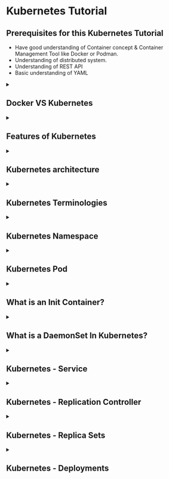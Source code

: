 # Kubernetes Tutorial

## Prerequisites for this Kubernetes Tutorial

- Have good understanding of Container concept & Container Management Tool like Docker or Podman.
- Understanding of distributed system.
- Understanding of REST API
- Basic understanding of YAML

<details>
<summary> 
 
 ## Docker VS Kubernetes
 </summary><br>

 - Docker is containerization platform, whereas Kubernetes is container orchestration platform.
 - Containers are **Ephermal(Short lived)** in nature. If the container 1 takes all the resources of the host VM, nth container may not get the sufficient memory and may die.

   ![docker-on-host-vm](https://github.com/srirymec/devops-sre-learning/blob/main/kubernetes/images/docker1.jpg)

| Topic              | Docker                                                                                     | Kubernetes                                                                                  |
|--------------------|--------------------------------------------------------------------------------------------|---------------------------------------------------------------------------------------------|
| **Function**        | Docker is a tool that packages applications into containers for consistent behavior.       | Kubernetes automates the deployment, scaling, and management of containerized applications.  |
| **Key Features**    | - **Containerization**: Packages apps into standardized units.                            | - **Container Orchestration**: Manages containers across multiple machines.                 |
|                    | - **Portability**: Containers run on any system with Docker support.                        | - **Scaling**: Dynamically adjusts resources based on demand.                               |
|                    | - **Resource Efficiency**: Containers share the host OS kernel.                            | - **Self-Healing**: Automatically restarts failed containers and redeploys them.             |
|                    | - **Development Focus**: Tools for building, testing, and deploying containers.            | - **Automation**: Automates operational tasks like deployment and scaling.                  |
| **When to Use**     | Ideal for developing, testing, and deploying individual applications or services.         | Best for complex, large-scale applications with many containers and high availability needs. |
| **Scope**           | Focuses on individual containers and their development.                                    | Focuses on orchestrating and managing clusters of containers.                               |
| **Complexity**      | Simpler to set up and use, focused on single-container applications.                       | More complex, requires knowledge of container orchestration and cluster management.        |
| **Use Cases**       | Used for developing and testing applications.                                              | Used for deploying and managing applications in production, especially at scale.            |


</details>

<details>
<summary> 
 
 ## Features of Kubernetes
 </summary><br>
 
According to the Kubernetes.io website, Features of Kubernetes are:
- **Automated rollouts and rollbacks:** Kubernetes progressively rolls out changes to your application or its 
configuration, while monitoring application health to ensure it doesn't kill all your instances at the same time. If 
something goes wrong, Kubernetes will rollback the change for you. Take advantage of a growing ecosystem of 
deployment solutions.
- **Service discovery and load balancing:** No need to modify your application to use an unfamiliar service discovery 
mechanism. Kubernetes gives Pods their own IP addresses and a single DNS name for a set of Pods and can loadbalance across them.
- **Storage orchestration:** Automatically mount the storage system of your choice, whether from local storage, a public 
cloud provider such as AWS or GCP, or a network storage system such as NFS, iSCSI, Ceph, Cinder.
- **Self-healing:** Restarts containers that fail, replaces and reschedules containers when nodes die, kills containers that 
don't respond to your user-defined health check, and doesn't advertise them to clients until they are ready to serve.
Secret and configuration management: Deploy and update secrets and application configuration without 
rebuilding your image and without exposing secrets in your stack configuration.
- **Automatic bin packing:** Automatically places containers based on their resource requirements and other 
constraints, while not sacrificing availability. Mix critical and best-effort workloads in order to drive up utilization and 
save even more resources.
- **Batch execution:** In addition to services, Kubernetes can manage your batch and CI workloads, replacing containers 
that fail, if desired.
- **Horizontal scaling:** Scale your application up and down with a simple command, with a UI, or automatically based 
on CPU usage.
- **IPv4/IPv6 dual-stack:** Allocation of IPv4 and IPv6 addresses to Pods and Services
- **Designed for extensibility:** Add features to your Kubernetes cluster without changing upstream source code.

</details>

<details>
<summary> 
 
 ## Kubernetes architecture
 </summary><br>

**K8 Cluster Components**

![k8-cluster-components](https://github.com/srirymec/devops-sre-learning/blob/main/kubernetes/images/K8s-cluster-components.jpg)

**K8 Architecture**

![k8-architecture](https://github.com/srirymec/devops-sre-learning/blob/main/kubernetes/images/K8s-Architecture.jpg)

A Kubernetes cluster consists of a **control plane** plus a set of worker machines, called **nodes**, that run containerized applications. Every cluster needs at least one worker node in order to run Pods.

The worker node(s) host the Pods that are the components of the application workload. The control plane manages the worker nodes and the Pods in the cluster. In production environments, the control plane usually runs across multiple computers and a cluster usually runs multiple nodes, providing fault-tolerance and high availability.

- ***Control plane components***

  - **kube-apiserver:**
    The API server is a component of the Kubernetes control plane that exposes the Kubernetes API.

  - **etcd:**
    Consistent and highly-available key value store used as Kubernetes' backing store for all cluster data.

  - **kube-scheduler:**
    Control plane component that watches for newly created Pods with no assigned node, and selects a node for them to run on.

  - **kube-controller-manager:**
    Control plane component that runs controller processes.
    
    There are many different types of controllers. Some examples of them are:

    - **Node controller:** Responsible for noticing and responding when nodes go down.
    - **Job controller:** Watches for Job objects that represent one-off tasks, then creates Pods to run those tasks to completion.
    - **EndpointSlice controller:** Populates EndpointSlice objects (to provide a link between Services and Pods).
    - **ServiceAccount controller:** Create default ServiceAccounts for new namespaces.

  - **cloud-controller-manager:**

    A Kubernetes control plane component that embeds cloud-specific control logic. The cloud controller manager lets you link your cluster into your cloud provider's API,      and separates out the components that interact with that cloud platform from components that only interact with your cluster.


- ***Node components***

  - **kubelet:**

    An agent that runs on each node in the cluster. It makes sure that containers are running in a Pod.

  - **kube-proxy (optional):**

     kube-proxy is a network proxy that runs on each node in your cluster, implementing part of the Kubernetes Service concept.

  - **Container runtime:**

     A fundamental component that empowers Kubernetes to run containers effectively. Kubernetes supports container runtimes such as containerd, CRI-O, and any other             implementation of the Kubernetes CRI (Container Runtime Interface).

</details>

<details>
<summary> 
 
 ## Kubernetes Terminologies
 </summary><br>

Kubernetes’ Terminology: Terminology which helps to understand each objects in Kubernetes cluster to 
deploy and manage containers.

- **Service:** The Service operator requests existing IP addresses and information from the endpoint operator and will 
manages network connectivity based on labels. A Service is used to communicate between pods, namespaces, and outside 
the cluster.
- **Endpoints:** An endpoint is a resource that gets IP addresses of one or more pods dynamically assigned to it, along with a 
port.
- **Labels:** To easily manage thousands of Pods across of many nodes could be difficult. To make management easier, we can 
use labels, arbitrary string which becomes part of the objects metadata. These can then be used when checking or changing 
the state of objects.
- **Taints:** Nodes can have taints to discourage or stop pods to be assigned or placed on that node. 
- **Toleration:** Tolerations allow the scheduler to schedule pods with matching taints. Tolerations allow scheduling but 
don't guarantee scheduling: the scheduler also evaluates other parameters as part of its function. Taints and tolerations 
work together to ensure that pods are not scheduled onto inappropriate nodes.
- **Affinity:** In Kubernetes, affinity is a set of rules that give hints to the scheduler about where to place pods.
- **Annotation:** A key-value pair that is used to attach arbitrary non-identifying metadata to objects.
- **cgroup (control group):** A group of Linux processes with optional resource isolation, accounting and limits.
cgroup is a Linux kernel feature that limits, accounts for, and isolates the resource usage (CPU, memory, disk I/O, network)
for a collection of processes.
- **Cluster:** A set of worker machines, called nodes, that run containerized applications. Every cluster has at least one worker 
node.
- **DaemonSet:** Ensures a copy of a Pod is running across a set of nodes in a cluster. Used to deploy system daemons such as 
log collectors and monitoring agents that typically must run on every Node.
- **Ephemeral Container:** A Container type that you can temporarily run inside a Pod. If you want to investigate a Pod 
that's running with problems, you can add an ephemeral container to that Pod and carry out diagnostics. Ephemeral 
containers have no resource or scheduling guarantees, and you should not use them to run any part of the workload itself.
- **Init Container:** One or more initialization containers that must run to completion before any app containers run. 
Initialization (init) containers are like regular app containers, with one difference: init containers must run to completion 
before any app containers can start. Init containers run in series: each init container must run to completion before the 
next init container begins.
- **Kubectl:** Command line tool for communicating with a Kubernetes cluster's control plane, using the Kubernetes API. You 
can use kubectl to create, inspect, update, and delete Kubernetes objects.
- **LimitRange:** Provides constraints to limit resource consumption per Containers or Pods in a namespace. LimitRange
limits the quantity of objects that can be created by type, as well as the amount of compute resources that may be 
requested/consumed by individual Containers or Pods in a namespace.
- **Logging:** Logs are the list of events that are logged by cluster or application. Application and systems logs can help you 
understand what is happening inside your cluster. The logs are particularly useful for debugging problems and monitoring 
cluster activity.
- **Namespace:** An abstraction used by Kubernetes to support isolation of groups of resources within a single cluster. 
Namespaces are used to organize objects in a cluster and provide a way to divide cluster resources. Names of resources 
need to be unique within a namespace, but not across namespaces. Namespace-based scoping is applicable only for 
namespaced objects (e.g., Deployments, Services, etc) and not for cluster-wide objects (e.g., StorageClass, Nodes, 
PersistentVolumes, etc).
- **Node:** A node is a worker machine in Kubernetes. A worker node may be a VM or physical machine, depending on the 
cluster. It has local daemons or services necessary to run Pods and is managed by the control plane. 
- **RBAC (Role-Based Access Control):** Manages authorization decisions, allowing admins to dynamically configure 
access policies through the Kubernetes API. RBAC utilizes roles, which contain permission rules, and role bindings, which 
grant the permissions defined in a role to a set of users.
 </details>

<details>
<summary> 
 
## Kubernetes Namespace
</summary><br>

Namespace provides an additional qualification to a resource name. This is helpful when multiple teams are using the same cluster and there is a potential of name collision. It can be as a virtual wall between multiple clusters.

Following are some of the important functionalities of a Namespace in Kubernetes −

- Namespaces help pod-to-pod communication using the same namespace.

- Namespaces are virtual clusters that can sit on top of the same physical cluster.

- They provide logical separation between the teams and their environments.

### Create a Namespace

`kubectl create f namespace.yml `

### Using Namespace in Service - Example

```
apiVersion: v1
kind: Service
metadata:
   name: elasticsearch
   namespace: elk
   labels:
      component: elasticsearch
spec:
   type: LoadBalancer
   selector:
      component: elasticsearch
   ports:
   - name: http
      port: 9200
      protocol: TCP
   - name: transport
      port: 9300
      protocol: TCP
```
</details>

<details>
<summary> 
 
## Kubernetes Pod
</summary><br>

- Pods are the **smallest deployable units** in Kubernetes.
- Pods are **ephemeral** in nature; they can be created, deleted, and updated.
- A pod can have **more than one container**; there is no limit to how many containers you can run inside a pod.
- Each pod gets a **unique IP address.**
- Pods communicate with each other using the IP address.
- Containers inside a pod connect using **localhost** on different ports.
- Containers running inside a pod should have different port numbers to avoid port clashes.
- You can set CPU and memory resources for each container running inside the pod.
- Containers inside a pod **share the same volume mount.**
- All the containers inside a pod are scheduled on the same node; It cannot span multiple nodes.
- If there is more than one container, during the pod startup all the main containers start in parallel. Whereas the init containers inside the pod run in sequence.

![k8-pod](https://github.com/srirymec/devops-sre-learning/blob/main/kubernetes/images/k8-pod.PNG)

**Containers inside the Kubernetes pod share the following,**

- **Network namespace** - All containers inside a pod communicate via localhost.
- **IPC namespace** - All containers use a shared interprocess communication namespace.
- **UTS namespace** - All containers share the same hostname.

**What is not shared between containers inside a pod?**

- By default, the **PID namespace** is not shared however kubernetes provide options to enable process sharing between containers inside the pod using `shareProcessNamespace` Option.
- The mount namespace is not shared between containers. Each container has its own private filesystem and directories. However, the **pod mount volumes** are shared between containers.
 
### Kubernetes Pod YAML (Object Definition)

Here is an example Pod YAML that creates an Nginx web server pod. This YAML is nothing but a declarative desired state of a pod.

```
apiVersion: v1
kind: Pod
metadata:
  name: web-server-pod
  labels:
    app: web-server
    environment: production
  annotations:
    description: This pod runs the web server
spec:
  containers:
  - name: web-server
    image: nginx:latest
    ports:
    - containerPort: 80
```

Let's take a look at the Kubernetes pod object.

| Parameter   | Description |
|-------------|-------------|
| `apiVersion` | The API version of the pod. In our case, it's `v1`. |
| `kind`       | Kind of the object. It's `Pod`. |
| `metadata`   | Metadata is used to uniquely identify and describe the pod:<br>• **labels** – Set of key-value pairs to represent the pod. This is similar to tagging in cloud environments. Every object must be labeled with standard labels. It helps in grouping the objects.<br>• **name** – Name of the pod.<br>• **namespace** – Namespace for the pod.<br>• **annotations** – Additional data in key-value format. |
| `spec`       | Under the `spec` section, we declare the desired state of the pod. These are the specifications of the containers we want to run inside the pod. |
| `containers` | Under `containers`, we declare the desired state of the containers inside the pod: the container image, exposed port, etc. |

### Creating the Pod

Create a file named `nginx.yaml` with the following contents.

```
apiVersion: v1
kind: Pod
metadata:
  name: web-server-pod
  labels:
    app: web-server
    environment: production
  annotations:
    description: This pod runs the web server
spec:
  containers:
  - name: web-server
    image: nginx:1.14.2
    ports:
    - containerPort: 80
```

Now, to deploy the manifest, you need to execute the following kubectl command with the file name.

`kubectl create -f nginx.yaml`

Once the pod is deployed you will see the pod **Running** status as shown below. In our example, we have only one container inside the pod. So it shows `1/1` ready and running.

![k8-pod-1](https://github.com/srirymec/devops-sre-learning/blob/main/kubernetes/images/k8-pod-1.PNG)
 
### Describe a Pod

If you want to know all the **details of the running pod**, you can describe the pod using kubectl.

`kubectl describe pod web-server-pod`

In the following output, you can see all the details about the pod. Its IP address, namespace, container details, QoS class, etc.

![k8-pod-2](https://github.com/srirymec/devops-sre-learning/blob/main/kubernetes/images/k8-pod-2.PNG)
 
### Access Pod Shell

There are many use cases where you need terminal access to the pod. One main use case is debugging and troubleshooting.

You can access the shell of web-server-pod using the following command.

`kubectl exec -it web-server-pod -- /bin/sh`

In the following output, I am executing whoami command inside the pod.

![k8-pod-3](https://github.com/srirymec/devops-sre-learning/blob/main/kubernetes/images/k8-pod-3.PNG)
 
### Pod Lifecycle

Following are the pod lifecycle phases.

- **1. Pending:** It means the pod creation request is successful, however, the scheduling is in process. For example, it is in the process of downloading the container image.
- **2. Running:** The pod is successfully running and operating as expected. For example, the pod is service client requests.
- **3. Succeeded:** All containers inside the pod have been successfully terminated. For example, the successful completion of a CronJob object.
- **4. Failed:** All pods are terminated but at least one container has terminated in failure. For example, the application running inside the pod is unable to start due to a config issue and the container exits with a non-zero exit code.
- **5. Unknown:** Unknown status of the pod. For example, the cluster is unable to monitor the status of the pod.
 
### Pod Associated Objects

When it comes to running applications on Kubernetes, we don't run an individual pod. Because Kubernetes is all about **scaling and maintaining** the availability of pods.
Kubernetes has different types of objects associated with pods for different use cases.

The following are important pod-associated objects.

- **1. Replicaset:** To maintain a stable set of Pods replicas running at any given time.
- **2. Deployment:** To run stateless applications like web servers, APIs, etc
- **3. StatefulSets:** To run stateful applications like distributed databases.
- **4. Daemonsets:** To run agents on all the Kubernetes nodes.
- **5. Jobs:** For batch processing
- **6. CronJobs:** Scheduled Jobs

</details>

<details>
<summary> 
 
## What is an Init Container?
</summary><br>

- Init Containers are containers that **start and run to completion** before starting the main containers in the pod. It acts as a preparatory step, allowing us to perform initialization tasks, configure prerequisites, or configure dependencies required by the application in the main containers.

 ![init-container-1](https://github.com/srirymec/devops-sre-learning/blob/main/kubernetes/images/init-container-1.PNG)

 - Let's say we have an application that needs a secret to connect to an API. You can't hardcode this secret into the application or use Kubernetes secrets due to compliance reasons. In this case, **you can use an init container** to fetch the secret from a secret management service like Vault or AWS Secrets Manager and write it to a location in the pod where the application container can access it.

 ![init-container-2](https://github.com/srirymec/devops-sre-learning/blob/main/kubernetes/images/init-container-2.PNG)

- This way when the application pod starts, it will have access to the secret to connect to the API.

- To put it simply, init containers can ensure your applications are always properly configured and initialized before they are started.

</details>
<details>
<summary> 
 
## What is a DaemonSet In Kubernetes?
</summary><br>

- The DaemonSet object is designed to **ensure that a single pod runs on each worker node**. This means you cannot scale daemonset pods in a node. And for some reason, if the daemonset pod gets deleted from the node, the daemonset controller creates it again.

- Let's look at an example. If there are 500 worker nodes and you deploy a daemonset, the daemonset controller will run one pod per worker node by default. That is a total of 500 pods. However, using **nodeSelector, nodeAffinity, Taints, and Tolerations**, you can restrict the daemonset to run on specific nodes.

- For example, in a cluster of 100 worker nodes, one might have 20 worker nodes labeled GPU enabled to run batch workloads. And you should run a pod on those 20 worker nodes. In this case, you can deploy the pod as a Daemonset using a node selector. We will look at it practically later in this guide.

- Another example is that you have a specific number of worker nodes dedicated to platform tools (ingress, monitoring, logging, etc.) and want to run Daemonset related to platform tools only on the nodes labeled as platform tools. In this case, you can use the nodeSelector to run the daemonset pods only on the worker nodes dedicated to platform tooling.

### Kubernetes DaemonSet Use Cases

- **Cluster Log Collection:** Running a log collector on every node to centralize Kubernetes logging data. Eg:   fluentd , logstash, fluentbit
- **Cluster Monitoring:** Deploy monitoring agents, such as Prometheus Node Exporter, on every node in the cluster to collect and expose node-level metrics. This way prometheus gets all the required worker node metrics.
- **Security and Compliance:** Running CIS Benchmarks on every node using tools like kube-bench. Also deploy security agents, such as intrusion detection systems or vulnerability scanners, on specific nodes that require additional security measures. For example, nodes that handle PCI, and PII-compliant data.
- **Storage Provisioning:** Running a storage plugin on every node to provide a shared storage system to the entire cluster.
- **Network Management:** Running a network plugin or firewall on every node to ensure consistent network policy enforcement. For example, the Calico CNI plugin runs as Daemonset on all the nodes.

### DaemonSet Example

Like other Kubernetes objects, `DaemonSet` also gets configured by using YAML files.

```
apiVersion: apps/v1
kind: DaemonSet
metadata:
  name: fluentd
  namespace: logging
  labels:
    app: fluentd-logging
spec:
  selector:
    matchLabels:
      name: fluentd
  template:
    metadata:
      labels:
        name: fluentd
    spec:
      containers:
      - name: fluentd-elasticsearch
        image: quay.io/fluentd_elasticsearch/fluentd:v2.5.2
        resources:
          limits:
            memory: 200Mi
          requests:
            cpu: 100m
            memory: 200Mi
        volumeMounts:
        - name: varlog
          mountPath: /var/log
      terminationGracePeriodSeconds: 30
      volumes:
      - name: varlog
        hostPath:
          path: /var/log
```

Let's understand the manifest file.

- **`apiVersion`:** `apps/v1` for `DaemonSet`
- **`kind`:** `DaemonSet` such as Pod, Deployment, and Service
- **`metadata`:** Put the name of the `DaemonSet`, mention namespace, annotations, and labels. In our case `DaemonSet's` name is fluentd.
- **`spec.selector`:** The selector for the pods is managed by the `DaemonSet`. This value must be a label specified in the pod template. This value is immutable.
- **`spec.template`:** This is a required field that specifies a pod template for the `DaemonSet` to use. Along with all the required fields for containers. It has everything of pod schema except `apiVersion` and `kind`.

</details>


<details>
<summary> 
 
## Kubernetes - Service
</summary><br>

A service can be defined as a logical set of pods. It can be defined as an abstraction on the top of the pod which provides a single IP address and DNS name by which pods can be accessed.

### Example service yaml

```
apiVersion: v1
kind: Service
metadata:
   name: appname
   labels:
      k8s-app: appname
spec:
   type: NodePort
   ports:
   - port: 8080
      nodePort: 31999
      name: omninginx
   selector:
      k8s-app: appname
      component: nginx
      env: env_name
```
</details>

<details>
<summary> 
 
## Kubernetes - Replication Controller
</summary><br>

Replication Controller is one of the key features of Kubernetes, which is responsible for managing the pod lifecycle. It is responsible for making sure that the specified number of pod replicas are running at any point of time. 

```
apiVersion: v1
kind: ReplicationController --------------------------> 1
metadata:
   name: Tomcat-ReplicationController --------------------------> 2
spec:
   replicas: 3 ------------------------> 3
   template:
      metadata:
         name: Tomcat-ReplicationController
      labels:
         app: App
         component: neo4j
      spec:
         containers:
         - name: Tomcat- -----------------------> 4
         image: tomcat: 8.0
         ports:
            - containerPort: 7474 ------------------------> 5
```

- **1. Kind: ReplicationController** → In the above code, we have defined the kind as replication controller which tells the kubectl that the yaml file is going to be used for creating the replication controller.

- **2. name: Tomcat-ReplicationController** → This helps in identifying the name with which the replication controller will be created. If we run the kubctl, get rc < Tomcat-ReplicationController > it will show the replication controller details.

- **3. replicas: 3** → This helps the replication controller to understand that it needs to maintain three replicas of a pod at any point of time in the pod lifecycle.

- **4. name: Tomcat** → In the spec section, we have defined the name as tomcat which will tell the replication controller that the container present inside the pods is tomcat.

- **5. containerPort: 7474** → It helps in making sure that all the nodes in the cluster where the pod is running the container inside the pod will be exposed on the same port 7474.

</details>

<details>
<summary> 
 
## Kubernetes - Replica Sets
</summary><br>

- Replica Set ensures how many replica of pod should be running. It can be considered as a replacement of replication controller. 
- The key difference between the replica set and the replication controller is, the replication controller only supports equality-based selector whereas the replica set supports set-based selector.

```
apiVersion: extensions/v1beta1 --------------------->1
kind: ReplicaSet --------------------------> 2
metadata:
   name: Tomcat-ReplicaSet
spec:
   replicas: 3
   selector:
      matchLables:
         tier: Backend ------------------> 3
      matchExpression:
{ key: tier, operation: In, values: [Backend]} --------------> 4
template:
   metadata:
      lables:
         app: Tomcat-ReplicaSet
         tier: Backend
      labels:
         app: App
         component: neo4j
   spec:
      containers:
      - name: Tomcat
      image: tomcat: 8.0
      ports:
      - containerPort: 7474
```

- **1. apiVersion: extensions/v1beta1** → In the above code, the API version is the advanced beta version of Kubernetes which supports the concept of replica set.

- **2. kind: ReplicaSet** → We have defined the kind as the replica set which helps kubectl to understand that the file is used to create a replica set.

- **3. tier: Backend** → We have defined the label tier as backend which creates a matching selector.

- **4. {key: tier, operation: In, values: [Backend]}** → This will help matchExpression to understand the matching condition we have defined and in the operation which is used by **matchlabel** to find details.

</details>

<details>
<summary> 
 
## Kubernetes - Deployments
</summary><br>

- A Deployment provides declarative updates for Pods and ReplicaSets.
- You describe a desired state in a Deployment, and the Deployment Controller changes the actual state to the desired state at a controlled rate. 

### Changing the Deployment

- **Updating** − The user can update the ongoing deployment before it is completed. In this, the existing deployment will be settled and new deployment will be created.

- **Deleting** − The user can pause/cancel the deployment by deleting it before it is completed. Recreating the same deployment will resume it.

- **Rollback** − We can roll back the deployment or the deployment in progress. The user can create or update the deployment by using **DeploymentSpec.PodTemplateSpec = oldRC.PodTemplateSpec**.


### Example deployment yaml

```
apiVersion: extensions/v1beta1
kind: Deployment
metadata:
   name: Tomcat-ReplicaSet
spec:
   replicas: 3
   template:
      metadata:
         lables:
            app: Tomcat-ReplicaSet
            tier: Backend
   spec:
      containers:
         - name: Tomcatimage:
            tomcat: 8.0
            ports:
               - containerPort: 7474
```

### Create Deployment

`kubectl create f Deployment.yaml -record`

```
deployment "Deployment" created Successfully.
```

### Fetch the Deployment

`kubectl get deployments`

```
NAME           DESIRED     CURRENT     UP-TO-DATE     AVILABLE    AGE
Deployment        3           3           3              3        20s
```

### Check the Status of Deployment

`kubectl rollout status deployment/Deployment`

### Updating the Deployment

`kubectl set image deployment/Deployment tomcat=tomcat:6.0`

### Rolling Back to Previous Deployment

`kubectl rollout undo deployment/Deployment to-revision=2`

</details>
